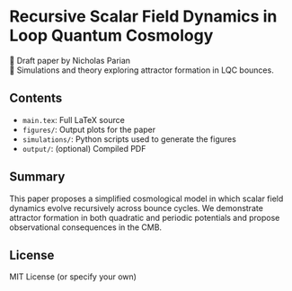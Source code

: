 # Recursive Scalar Field Dynamics in Loop Quantum Cosmology

📄 Draft paper by Nicholas Parian  
🧠 Simulations and theory exploring attractor formation in LQC bounces.

## Contents
- `main.tex`: Full LaTeX source
- `figures/`: Output plots for the paper
- `simulations/`: Python scripts used to generate the figures
- `output/`: (optional) Compiled PDF

## Summary
This paper proposes a simplified cosmological model in which scalar field dynamics evolve recursively across bounce cycles. We demonstrate attractor formation in both quadratic and periodic potentials and propose observational consequences in the CMB.

## License
MIT License (or specify your own)
